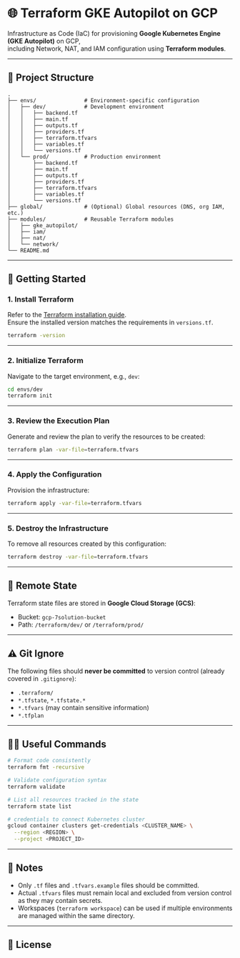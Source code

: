 # 🌐 Terraform GKE Autopilot on GCP

Infrastructure as Code (IaC) for provisioning **Google Kubernetes Engine (GKE Autopilot)** on GCP,  
including Network, NAT, and IAM configuration using **Terraform modules**.

---

## 📂 Project Structure

```
.
├── envs/               # Environment-specific configuration
│   ├── dev/            # Development environment
│   │   ├── backend.tf
│   │   ├── main.tf
│   │   ├── outputs.tf
│   │   ├── providers.tf
│   │   ├── terraform.tfvars
│   │   ├── variables.tf
│   │   └── versions.tf
│   └── prod/           # Production environment
│       ├── backend.tf
│       ├── main.tf
│       ├── outputs.tf
│       ├── providers.tf
│       ├── terraform.tfvars
│       ├── variables.tf
│       └── versions.tf
├── global/             # (Optional) Global resources (DNS, org IAM, etc.)
├── modules/            # Reusable Terraform modules
│   ├── gke_autopilot/
│   ├── iam/
│   ├── nat/
│   └── network/
└── README.md
```

---

## 🚀 Getting Started

### 1. Install Terraform
Refer to the [Terraform installation guide](https://developer.hashicorp.com/terraform/downloads).  
Ensure the installed version matches the requirements in `versions.tf`.

```bash
terraform -version
```

---

### 2. Initialize Terraform
Navigate to the target environment, e.g., `dev`:

```bash
cd envs/dev
terraform init
```

---

### 3. Review the Execution Plan
Generate and review the plan to verify the resources to be created:

```bash
terraform plan -var-file=terraform.tfvars
```

---

### 4. Apply the Configuration
Provision the infrastructure:

```bash
terraform apply -var-file=terraform.tfvars
```

---

### 5. Destroy the Infrastructure
To remove all resources created by this configuration:

```bash
terraform destroy -var-file=terraform.tfvars
```

---

## 🔑 Remote State
Terraform state files are stored in **Google Cloud Storage (GCS)**:

- Bucket: `gcp-7solution-bucket`
- Path: `/terraform/dev/` or `/terraform/prod/`

---

## ⚠️ Git Ignore
The following files should **never be committed** to version control (already covered in `.gitignore`):

- `.terraform/`
- `*.tfstate`, `*.tfstate.*`
- `*.tfvars` (may contain sensitive information)
- `*.tfplan`

---

## 👨‍💻 Useful Commands

```bash
# Format code consistently
terraform fmt -recursive

# Validate configuration syntax
terraform validate

# List all resources tracked in the state
terraform state list

# credentials to connect Kubernetes cluster
gcloud container clusters get-credentials <CLUSTER_NAME> \
  --region <REGION> \
  --project <PROJECT_ID>
```

---

## 📌 Notes
- Only `.tf` files and `.tfvars.example` files should be committed.  
- Actual `.tfvars` files must remain local and excluded from version control as they may contain secrets.  
- Workspaces (`terraform workspace`) can be used if multiple environments are managed within the same directory.  

---

## 📜 License

